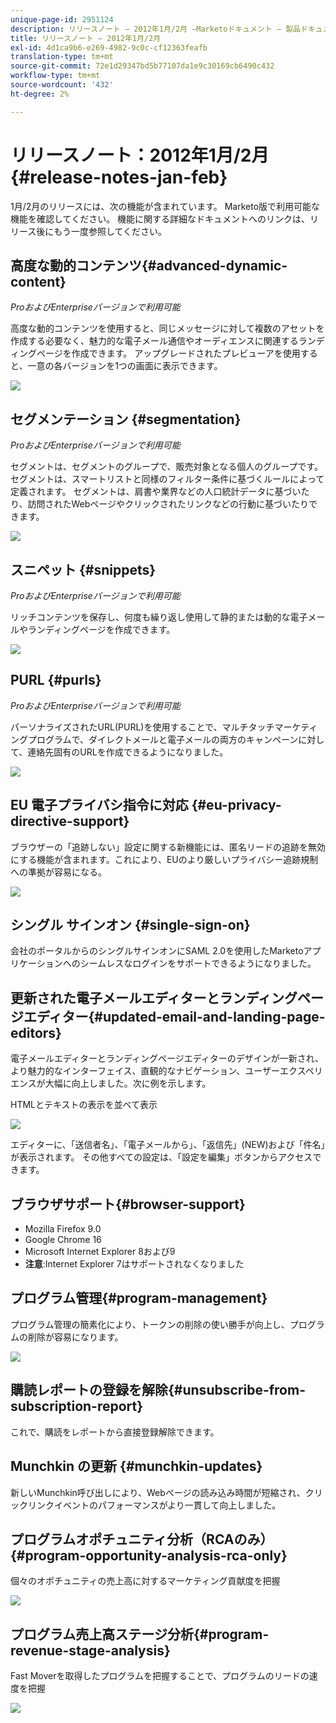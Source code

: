```yaml
---
unique-page-id: 2951124
description: リリースノート — 2012年1月/2月 —Marketoドキュメント — 製品ドキュメント
title: リリースノート — 2012年1月/2月
exl-id: 4d1ca9b6-e269-4982-9c0c-cf12363feafb
translation-type: tm+mt
source-git-commit: 72e1d29347bd5b77107da1e9c30169cb6490c432
workflow-type: tm+mt
source-wordcount: '432'
ht-degree: 2%

---
```


# リリースノート：2012年1月/2月{#release-notes-jan-feb}

1月/2月のリリースには、次の機能が含まれています。 Marketo版で利用可能な機能を確認してください。 機能に関する詳細なドキュメントへのリンクは、リリース後にもう一度参照してください。

## 高度な動的コンテンツ{#advanced-dynamic-content}

_ProおよびEnterpriseバージョンで利用可能_

高度な動的コンテンツを使用すると、同じメッセージに対して複数のアセットを作成する必要なく、魅力的な電子メール通信やオーディエンスに関連するランディングページを作成できます。 アップグレードされたプレビューアを使用すると、一意の各バージョンを1つの画面に表示できます。

![](assets/image2014-9-23-9-3a50-3a27.png)

## セグメンテーション  {#segmentation}

_ProおよびEnterpriseバージョンで利用可能_

セグメントは、セグメントのグループで、販売対象となる個人のグループです。 セグメントは、スマートリストと同様のフィルター条件に基づくルールによって定義されます。 セグメントは、肩書や業界などの人口統計データに基づいたり、訪問されたWebページやクリックされたリンクなどの行動に基づいたりできます。

![](assets/image2014-9-23-9-3a50-3a42.png)

## スニペット {#snippets}

_ProおよびEnterpriseバージョンで利用可能_

リッチコンテンツを保存し、何度も繰り返し使用して静的または動的な電子メールやランディングページを作成できます。

![](assets/image2014-9-23-9-3a50-3a58.png)

## PURL {#purls}

_ProおよびEnterpriseバージョンで利用可能_

パーソナライズされたURL(PURL)を使用することで、マルチタッチマーケティングプログラムで、ダイレクトメールと電子メールの両方のキャンペーンに対して、連絡先固有のURLを作成できるようになりました。

![](assets/image2014-9-23-9-3a51-3a11.png)

## EU 電子プライバシ指令に対応 {#eu-privacy-directive-support}

ブラウザーの「追跡しない」設定に関する新機能には、匿名リードの追跡を無効にする機能が含まれます。これにより、EUのより厳しいプライバシー追跡規制への準拠が容易になる。

![](assets/image2014-9-23-9-3a51-3a32.png)

## シングル サインオン {#single-sign-on}

会社のポータルからのシングルサインオンにSAML 2.0を使用したMarketoアプリケーションへのシームレスなログインをサポートできるようになりました。

## 更新された電子メールエディターとランディングページエディター{#updated-email-and-landing-page-editors}

電子メールエディターとランディングページエディターのデザインが一新され、より魅力的なインターフェイス、直観的なナビゲーション、ユーザーエクスペリエンスが大幅に向上しました。次に例を示します。

HTMLとテキストの表示を並べて表示

![](assets/image2014-9-23-9-3a51-3a54.png)

エディターに、「送信者名」、「電子メールから」、「返信先」(NEW)および「件名」が表示されます。 その他すべての設定は、「設定を編集」ボタンからアクセスできます。

## ブラウザサポート{#browser-support}

* Mozilla Firefox 9.0
* Google Chrome 16
* Microsoft Internet Explorer 8および9
* **注意**:Internet Explorer 7はサポートされなくなりました

## プログラム管理{#program-management}

プログラム管理の簡素化により、トークンの削除の使い勝手が向上し、プログラムの削除が容易になります。

![](assets/image2014-9-23-9-3a52-3a11.png)

## 購読レポートの登録を解除{#unsubscribe-from-subscription-report}

これで、購読をレポートから直接登録解除できます。

## Munchkin の更新 {#munchkin-updates}

新しいMunchkin呼び出しにより、Webページの読み込み時間が短縮され、クリックリンクイベントのパフォーマンスがより一貫して向上しました。

## プログラムオポチュニティ分析（RCAのみ） {#program-opportunity-analysis-rca-only}

個々のオポチュニティの売上高に対するマーケティング貢献度を把握

![](assets/image2014-9-23-9-3a52-3a30.png)

## プログラム売上高ステージ分析{#program-revenue-stage-analysis}

Fast Moverを取得したプログラムを把握することで、プログラムのリードの速度を把握

![](assets/image2014-9-23-9-3a52-3a47.png)

